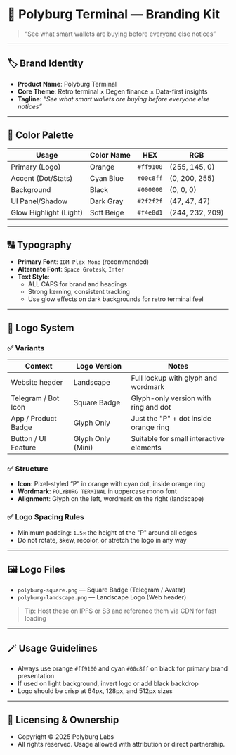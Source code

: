 
# 🧾 Polyburg Terminal — Branding Kit

> “See what smart wallets are buying before everyone else notices”

---

## 🏷 Brand Identity

- **Product Name**: Polyburg Terminal
- **Core Theme**: Retro terminal × Degen finance × Data-first insights
- **Tagline**: *“See what smart wallets are buying before everyone else notices”*

---

## 🎨 Color Palette

| Usage                  | Color Name   | HEX       | RGB              |
|------------------------|--------------|-----------|------------------|
| Primary (Logo)         | Orange       | `#ff9100` | (255, 145, 0)     |
| Accent (Dot/Stats)     | Cyan Blue    | `#00c8ff` | (0, 200, 255)     |
| Background             | Black        | `#000000` | (0, 0, 0)         |
| UI Panel/Shadow        | Dark Gray    | `#2f2f2f` | (47, 47, 47)      |
| Glow Highlight (Light) | Soft Beige   | `#f4e8d1` | (244, 232, 209)   |

---

## 🔠 Typography

- **Primary Font**: `IBM Plex Mono` (recommended)
- **Alternate Font**: `Space Grotesk`, `Inter`
- **Text Style**:
  - ALL CAPS for brand and headings
  - Strong kerning, consistent tracking
  - Use glow effects on dark backgrounds for retro terminal feel

---

## 🔧 Logo System

### ✅ Variants

| Context              | Logo Version    | Notes                                      |
|----------------------|------------------|--------------------------------------------|
| Website header       | Landscape         | Full lockup with glyph and wordmark        |
| Telegram / Bot Icon  | Square Badge      | Glyph-only version with ring and dot       |
| App / Product Badge  | Glyph Only        | Just the "P" + dot inside orange ring      |
| Button / UI Feature  | Glyph Only (Mini) | Suitable for small interactive elements    |

### ✅ Structure

- **Icon**: Pixel-styled “P” in orange with cyan dot, inside orange ring
- **Wordmark**: `POLYBURG TERMINAL` in uppercase mono font
- **Alignment**: Glyph on the left, wordmark on the right (landscape)

### ✅ Logo Spacing Rules

- Minimum padding: `1.5×` the height of the "P" around all edges
- Do not rotate, skew, recolor, or stretch the logo in any way

---

## 🖼 Logo Files

- `polyburg-square.png` — Square Badge (Telegram / Avatar)
- `polyburg-landscape.png` — Landscape Logo (Web header)

> Tip: Host these on IPFS or S3 and reference them via CDN for fast loading

---

## 🪄 Usage Guidelines

- Always use orange `#ff9100` and cyan `#00c8ff` on black for primary brand presentation
- If used on light background, invert logo or add black backdrop
- Logo should be crisp at 64px, 128px, and 512px sizes

---

## 📁 Licensing & Ownership

- Copyright © 2025 Polyburg Labs
- All rights reserved. Usage allowed with attribution or direct partnership.
